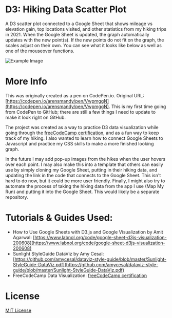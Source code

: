 # D3: Hiking Data Scatter Plot

A D3 scatter plot connected to a Google Sheet that shows mileage vs elevation gain, top locations visited, and other statistics from my hiking trips in 2021. When the Google Sheet is updated, the graph automatically updates with the new point(s). If the new points do not fit on the graph, the scales adjust on their own. You can see what it looks like below as well as one of the mouseover functions.

![Example Image](https://i.imgur.com/zIaEz3Q.gif)

# More Info
This was originally created as a pen on CodePen.io. Original URL: [https://codepen.io/arensmandy/pen/VwpmggN](https://codepen.io/arensmandy/pen/VwpmggN). This is my first time going from CodePen to GitHub; there are still a few things I need to update to make it look right on GitHub.

The project was created as a way to practice D3 data visualization while going through the [freeCodeCamp certification](https://www.freecodecamp.org/learn/data-visualization/), and as a fun way to keep track of my hiking. I also wanted to learn how to connect Google Sheets to Javascript and practice my CSS skills to make a more finished looking graph.

In the future I may add pop-up images from the hikes when the user hovers over each point. I may also make this into a template that others can easily use by simply cloning my Google Sheet, putting in their hiking data, and updating the link in the code that connects to the Google Sheet. This isn't hard to do now, but it could be more user friendly. Finally, I might also try to automate the process of taking the hiking data from the app I use (Map My Run) and putting it into the Google Sheet. This would likely be a separate repository.


# Tutorials & Guides Used:
- How to Use Google Sheets with D3.js and Google Visualization by Amit Agarwal: [https://www.labnol.org/code/google-sheet-d3js-visualization-200608](https://www.labnol.org/code/google-sheet-d3js-visualization-200608)
- Sunlight StyleGuide DataViz by Amy Cesal: [https://github.com/amycesal/dataviz-style-guide/blob/master/Sunlight-StyleGuide-DataViz.pdf](https://github.com/amycesal/dataviz-style-guide/blob/master/Sunlight-StyleGuide-DataViz.pdf)
- FreeCodeCamp Data Visualization: [freeCodeCamp certification](https://www.freecodecamp.org/learn/data-visualization/)

# License
[MIT License](https://choosealicense.com/licenses/mit/)
